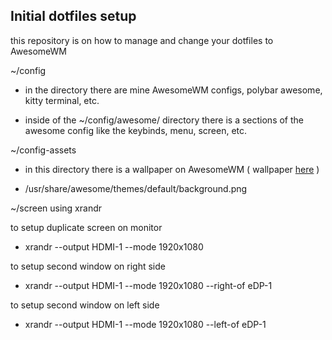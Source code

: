 ## Initial dotfiles setup

this repository is on how to manage and change your dotfiles to AwesomeWM

~/config
- in the directory there are mine AwesomeWM configs, polybar awesome, kitty terminal, etc.

- inside of the ~/config/awesome/ directory there is a sections of the awesome config like the keybinds, menu, screen, etc.  

~/config-assets
- in this directory there is a wallpaper on AwesomeWM ( wallpaper <a href="../config-assets/background.png" rel="noreferrer noopener">here</a> )

- /usr/share/awesome/themes/default/background.png

~/screen using xrandr

to setup duplicate screen on monitor

- xrandr --output HDMI-1 --mode 1920x1080

to setup second window on right side

- xrandr --output HDMI-1 --mode 1920x1080 --right-of eDP-1

to setup second window on left side

- xrandr --output HDMI-1 --mode 1920x1080 --left-of eDP-1



